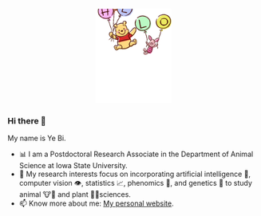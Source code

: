 <p align="center">
  <img src="hello_winnie.gif" alt="Winnie GIF" width="30%" loop="infinite">
</p>


### Hi there 👋
My name is Ye Bi.
 - 📊 I am a Postdoctoral Research Associate in the Department of Animal Science at Iowa State University.
 - 🌟 My research interests focus on incorporating artificial intelligence 🤖, computer vision 👁️, statistics 📈, phenomics 🔬, and genetics 🧬 to study animal 🐮🐷 and plant 🌱🌾sciences.
 - 📫 Know more about me: [My personal website](https://yebigithub.github.io/).

</p> 
